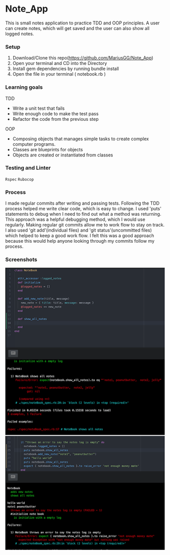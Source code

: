 # Note_App

This is small notes application to practice TDD and OOP principles.
A user can create notes, which will get saved and the user can also show all logged notes.

### Setup
 1. Download/Clone this repo(https://github.com/MariusGG/Note_App)
 2. Open your terminal and CD into the Directory
 3. Install gem dependencies by running bundle install
 4. Open the file in your terminal ( notebook.rb )

### Learning goals

TDD
  * Write a unit test that fails
  * Write enough code to make the test pass
  * Refactor the code from the previous step

OOP
  * Composing objects that manages simple tasks to create complex computer programs.
  * Classes are blueprints for objects
  * Objects are created or instantiated from classes

### Testing and Linter

``Rspec``
``Rubocop``

### Process
I made regular commits after writing and passing tests. Following the TDD process helped me write clear code, which is easy to change. I used 'puts' statements to debug when I need to find out what a method was returning.
This approach was a helpful debugging method, which I would use regularly. Making regular git commits allow me to work flow to stay on track. I also used 'git add'(individual files) and 'git status'(uncommitted files)  which helped to keep a good work flow. I felt this was a good approach because this would help anyone looking through my commits follow my process.

### Screenshots

![noteapp](./Screenshot1.png)
![noteapp](./Screenshot2.png)
